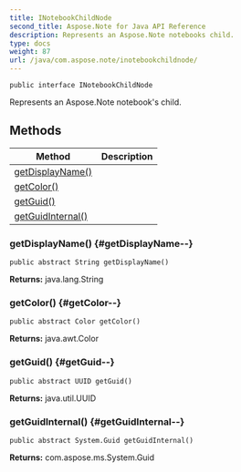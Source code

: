 ```yaml
---
title: INotebookChildNode
second_title: Aspose.Note for Java API Reference
description: Represents an Aspose.Note notebooks child.
type: docs
weight: 87
url: /java/com.aspose.note/inotebookchildnode/
---
```

```
public interface INotebookChildNode
```

Represents an Aspose.Note notebook's child.
## Methods

| Method | Description |
| --- | --- |
| [getDisplayName()](#getDisplayName--) |  |
| [getColor()](#getColor--) |  |
| [getGuid()](#getGuid--) |  |
| [getGuidInternal()](#getGuidInternal--) |  |
### getDisplayName() {#getDisplayName--}
```
public abstract String getDisplayName()
```




**Returns:**
java.lang.String
### getColor() {#getColor--}
```
public abstract Color getColor()
```




**Returns:**
java.awt.Color
### getGuid() {#getGuid--}
```
public abstract UUID getGuid()
```




**Returns:**
java.util.UUID
### getGuidInternal() {#getGuidInternal--}
```
public abstract System.Guid getGuidInternal()
```




**Returns:**
com.aspose.ms.System.Guid
